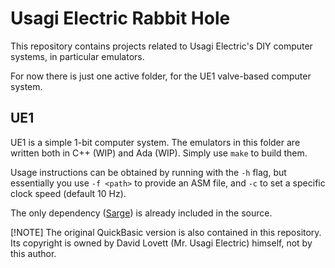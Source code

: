 # Usagi Electric Rabbit Hole 

This repository contains projects related to Usagi Electric's DIY computer systems, in particular emulators.

For now there is just one active folder, for the UE1 valve-based computer system. 

## UE1

UE1 is a simple 1-bit computer system. The emulators in this folder are written both in C++ (WIP) and Ada (WIP). Simply use `make` to build them.

Usage instructions can be obtained by running with the `-h` flag, but essentially you use `-f <path>` to provide an ASM file, and `-c` to set a specific clock speed (default 10 Hz).

The only dependency ([Sarge](https://github.com/MayaPosch/Sarge)) is already included in the source.

[!NOTE]
The original QuickBasic version is also contained in this repository. Its copyright is owned by David Lovett (Mr. Usagi Electric) himself, not by this author.
